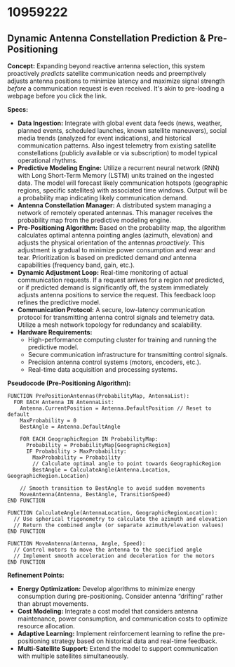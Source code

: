 # 10959222

## Dynamic Antenna Constellation Prediction & Pre-Positioning

**Concept:** Expanding beyond reactive antenna selection, this system proactively *predicts* satellite communication needs and preemptively adjusts antenna positions to minimize latency and maximize signal strength *before* a communication request is even received. It's akin to pre-loading a webpage before you click the link.

**Specs:**

*   **Data Ingestion:** Integrate with global event data feeds (news, weather, planned events, scheduled launches, known satellite maneuvers), social media trends (analyzed for event indications), and historical communication patterns.  Also ingest telemetry from existing satellite constellations (publicly available or via subscription) to model typical operational rhythms.
*   **Predictive Modeling Engine:** Utilize a recurrent neural network (RNN) with Long Short-Term Memory (LSTM) units trained on the ingested data. The model will forecast likely communication hotspots (geographic regions, specific satellites) with associated time windows. Output will be a probability map indicating likely communication demand.
*   **Antenna Constellation Manager:** A distributed system managing a network of remotely operated antennas.  This manager receives the probability map from the predictive modeling engine.
*   **Pre-Positioning Algorithm:** Based on the probability map, the algorithm calculates optimal antenna pointing angles (azimuth, elevation) and adjusts the physical orientation of the antennas *proactively*. This adjustment is gradual to minimize power consumption and wear and tear. Prioritization is based on predicted demand *and* antenna capabilities (frequency band, gain, etc.).
*   **Dynamic Adjustment Loop:** Real-time monitoring of actual communication requests.  If a request arrives for a region *not* predicted, or if predicted demand is significantly off, the system immediately adjusts antenna positions to service the request. This feedback loop refines the predictive model.
*   **Communication Protocol:** A secure, low-latency communication protocol for transmitting antenna control signals and telemetry data. Utilize a mesh network topology for redundancy and scalability.
*   **Hardware Requirements:**
    *   High-performance computing cluster for training and running the predictive model.
    *   Secure communication infrastructure for transmitting control signals.
    *   Precision antenna control systems (motors, encoders, etc.).
    *   Real-time data acquisition and processing systems.

**Pseudocode (Pre-Positioning Algorithm):**

```
FUNCTION PrePositionAntennas(ProbabilityMap, AntennaList):
  FOR EACH Antenna IN AntennaList:
    Antenna.CurrentPosition = Antenna.DefaultPosition // Reset to default
    MaxProbability = 0
    BestAngle = Antenna.DefaultAngle

    FOR EACH GeographicRegion IN ProbabilityMap:
      Probability = ProbabilityMap[GeographicRegion]
      IF Probability > MaxProbability:
        MaxProbability = Probability
        // Calculate optimal angle to point towards GeographicRegion
        BestAngle = CalculateAngle(Antenna.Location, GeographicRegion.Location)

    // Smooth transition to BestAngle to avoid sudden movements
    MoveAntenna(Antenna, BestAngle, TransitionSpeed)
END FUNCTION

FUNCTION CalculateAngle(AntennaLocation, GeographicRegionLocation):
  // Use spherical trigonometry to calculate the azimuth and elevation
  // Return the combined angle (or separate azimuth/elevation values)
END FUNCTION

FUNCTION MoveAntenna(Antenna, Angle, Speed):
  // Control motors to move the antenna to the specified angle
  // Implement smooth acceleration and deceleration for the motors
END FUNCTION

```

**Refinement Points:**

*   **Energy Optimization:** Develop algorithms to minimize energy consumption during pre-positioning. Consider antenna “drifting” rather than abrupt movements.
*   **Cost Modeling:** Integrate a cost model that considers antenna maintenance, power consumption, and communication costs to optimize resource allocation.
*   **Adaptive Learning:** Implement reinforcement learning to refine the pre-positioning strategy based on historical data and real-time feedback.
*   **Multi-Satellite Support:** Extend the model to support communication with multiple satellites simultaneously.
